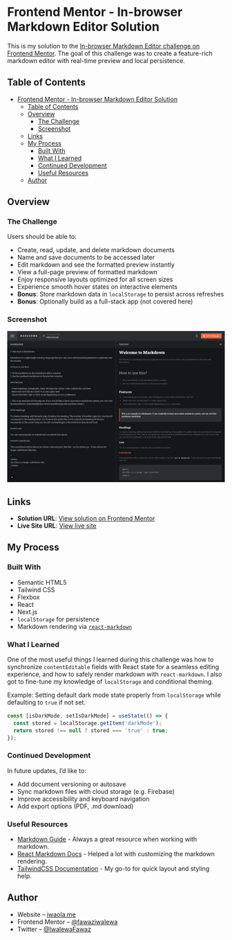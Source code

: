 # Frontend Mentor - In-browser Markdown Editor Solution

This is my solution to the [In-browser Markdown Editor challenge on Frontend Mentor](https://www.frontendmentor.io/challenges/inbrowser-markdown-editor-r16TrrQX9). The goal of this challenge was to create a feature-rich markdown editor with real-time preview and local persistence.

## Table of Contents

- [Frontend Mentor - In-browser Markdown Editor Solution](#frontend-mentor---in-browser-markdown-editor-solution)
  - [Table of Contents](#table-of-contents)
  - [Overview](#overview)
    - [The Challenge](#the-challenge)
    - [Screenshot](#screenshot)
  - [Links](#links)
  - [My Process](#my-process)
    - [Built With](#built-with)
    - [What I Learned](#what-i-learned)
    - [Continued Development](#continued-development)
    - [Useful Resources](#useful-resources)
  - [Author](#author)

## Overview

### The Challenge

Users should be able to:

- Create, read, update, and delete markdown documents
- Name and save documents to be accessed later
- Edit markdown and see the formatted preview instantly
- View a full-page preview of formatted markdown
- Enjoy responsive layouts optimized for all screen sizes
- Experience smooth hover states on interactive elements
- **Bonus**: Store markdown data in `localStorage` to persist across refreshes
- **Bonus**: Optionally build as a full-stack app (not covered here)

### Screenshot

![App Screenshot](./preview.png)

## Links

- **Solution URL**: [View solution on Frontend Mentor](https://www.frontendmentor.io/solutions/in-browser-markdown-editor-nextjs-pkhf0iEOaE)
- **Live Site URL**: [View live site](https://in-browser-markdown-editor-tau.vercel.app/)

## My Process

### Built With

- Semantic HTML5
- Tailwind CSS
- Flexbox
- React
- Next.js
- `localStorage` for persistence
- Markdown rendering via [`react-markdown`](https://github.com/remarkjs/react-markdown)

### What I Learned

One of the most useful things I learned during this challenge was how to synchronize `contentEditable` fields with React state for a seamless editing experience, and how to safely render markdown with `react-markdown`. I also got to fine-tune my knowledge of `localStorage` and conditional theming.

Example: Setting default dark mode state properly from `localStorage` while defaulting to `true` if not set.

```js
const [isDarkMode, setIsDarkMode] = useState(() => {
  const stored = localStorage.getItem('darkMode');
  return stored !== null ? stored === 'true' : true;
});
```

### Continued Development

In future updates, I’d like to:

- Add document versioning or autosave
- Sync markdown files with cloud storage (e.g. Firebase)
- Improve accessibility and keyboard navigation
- Add export options (PDF, .md download)

### Useful Resources

- [Markdown Guide](https://www.markdownguide.org/) - Always a great resource when working with markdown.
- [React Markdown Docs](https://github.com/remarkjs/react-markdown) - Helped a lot with customizing the markdown rendering.
- [TailwindCSS Documentation](https://tailwindcss.com/docs) - My go-to for quick layout and styling help.

## Author

- Website – [iwaola.me](https://iwaola.me)
- Frontend Mentor – [@fawaziwalewa](https://www.frontendmentor.io/profile/fawaziwalewa)
- Twitter – [@IwalewaFawaz](https://twitter.com/IwalewaFawaz)

